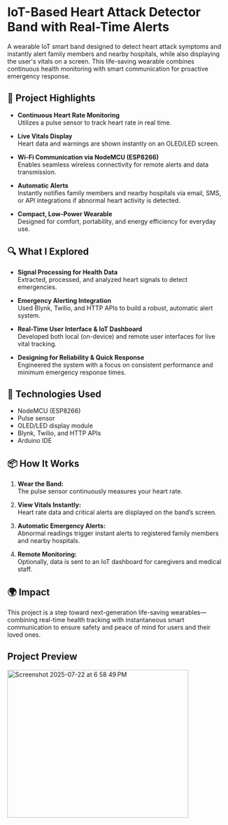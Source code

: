 # IoT-Based Heart Attack Detector Band with Real-Time Alerts

A wearable IoT smart band designed to detect heart attack symptoms and instantly alert family members and nearby hospitals, while also displaying the user's vitals on a screen. This life-saving wearable combines continuous health monitoring with smart communication for proactive emergency response.

## 🚀 Project Highlights

- **Continuous Heart Rate Monitoring**  
  Utilizes a pulse sensor to track heart rate in real time.

- **Live Vitals Display**  
  Heart data and warnings are shown instantly on an OLED/LED screen.

- **Wi-Fi Communication via NodeMCU (ESP8266)**  
  Enables seamless wireless connectivity for remote alerts and data transmission.

- **Automatic Alerts**  
  Instantly notifies family members and nearby hospitals via email, SMS, or API integrations if abnormal heart activity is detected.

- **Compact, Low-Power Wearable**  
  Designed for comfort, portability, and energy efficiency for everyday use.

## 🔍 What I Explored

- **Signal Processing for Health Data**  
  Extracted, processed, and analyzed heart signals to detect emergencies.

- **Emergency Alerting Integration**  
  Used Blynk, Twilio, and HTTP APIs to build a robust, automatic alert system.

- **Real-Time User Interface & IoT Dashboard**  
  Developed both local (on-device) and remote user interfaces for live vital tracking.

- **Designing for Reliability & Quick Response**  
  Engineered the system with a focus on consistent performance and minimum emergency response times.

## 🧰 Technologies Used

- NodeMCU (ESP8266)
- Pulse sensor
- OLED/LED display module
- Blynk, Twilio, and HTTP APIs
- Arduino IDE

## 📦 How It Works

1. **Wear the Band:**  
   The pulse sensor continuously measures your heart rate.

2. **View Vitals Instantly:**  
   Heart rate data and critical alerts are displayed on the band’s screen.

3. **Automatic Emergency Alerts:**  
   Abnormal readings trigger instant alerts to registered family members and nearby hospitals.

4. **Remote Monitoring:**  
   Optionally, data is sent to an IoT dashboard for caregivers and medical staff.

## 🌍 Impact

This project is a step toward next-generation life-saving wearables—combining real-time health tracking with instantaneous smart communication to ensure safety and peace of mind for users and their loved ones.

## Project Preview 

<img width="414" height="338" alt="Screenshot 2025-07-22 at 6 58 49 PM" src="https://github.com/user-attachments/assets/193b8e1c-7dde-43a5-bf62-8899e6991f6a" />



